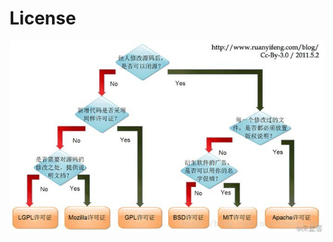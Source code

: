 <!-- TITLE: License -->
<!-- SUBTITLE: A quick summary of License -->

# License
![License](/uploads/license "License")